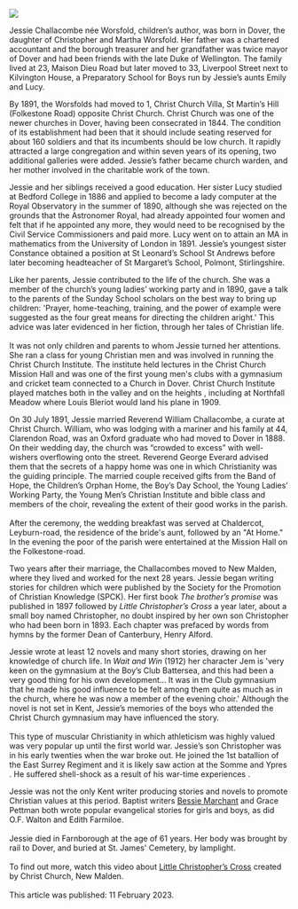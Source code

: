 <a href="https://juncture-digital.org"><img src="https://juncture-digital.org/images/ve-button.png"></a>
<param ve-config title="Jessie Challacombe (1864-1925)" author="Michelle Crowther" layout="vtl" banner="/images/banners/19c.jpg">

<param ve-entity eid="Q179224" aliases="Dover">

Jessie Challacombe née Worsfold, children’s author, was born in Dover, the daughter of Christopher and Martha Worsfold. Her father was a chartered accountant and the borough treasurer and her grandfather was twice mayor of Dover and had been friends with the late Duke of Wellington.  The family lived at 23, Maison Dieu Road but later moved to 33, Liverpool Street next to Kilvington House, a Preparatory School for Boys run by Jessie’s aunts Emily and Lucy. 
<param ve-image url="https://upload.wikimedia.org/wikipedia/commons/2/2c/Sea_front%2C_Dover%2C_England-LCCN2002696721.jpg" label="Sea front, Dover, c. 1890" attribution="Photochrom Print Collection, Public domain, via Wikimedia Commons">

By 1891, the Worsfolds had moved to 1, Christ Church Villa, St Martin’s Hill (Folkestone Road) opposite Christ Church. Christ Church was one of the newer churches in Dover, having been consecrated in 1844. The condition of its establishment had been that it should include seating reserved for about 160 soldiers and that its incumbents should be low church.  It rapidly attracted a large congregation and within seven years of its opening, two additional galleries were added. Jessie’s father became church warden, and her mother involved in the charitable work of the town.

Jessie and her siblings received a good education. Her sister Lucy studied at Bedford College in 1886 and applied to become a lady computer at the Royal Observatory in the summer of 1890, although she was rejected on the grounds that the Astronomer Royal, had already appointed four women and felt that if he appointed any more, they would need to be recognised by the Civil Service Commissioners and paid more. Lucy went on to attain an MA in mathematics from the University of London in 1891. Jessie’s youngest sister Constance obtained a position at St Leonard’s School St Andrews before later becoming headteacher of St Margaret’s School, Polmont, Stirlingshire. 
<param ve-image url="https://upload.wikimedia.org/wikipedia/commons/3/33/%22The_New_Observatory%22_-_Royal_Observatory_Greenwich_ca_1900_%287890146566%29.jpg" label="Royal Observatory, Greenwich" attribution="whatsthatpicture from Hanwell, London, UK, via Wikimedia Commons" license="CC BY 2.0"> 

Like her parents, Jessie contributed to the life of the church. She was a member of the church’s young ladies’ working party and in 1890, gave a talk to the parents of the Sunday School scholars on the best way to bring up children: 'Prayer, home-teaching, training, and the power of example were suggested as the four great means for directing the children aright.'  This advice was later evidenced in her fiction, through her tales of Christian life. 
<br><br>
It was not only children and parents to whom Jessie turned her attentions. She ran a class for young Christian men and was involved in running the Christ Church Institute. The institute held lectures in the Christ Church Mission Hall and was one of the first young men's clubs with a gymnasium and cricket team connected to a Church in Dover. Christ Church Institute played matches both in the valley and on the heights , including at Northfall Meadow where Louis Bleriot would land his plane in 1909.

On 30 July 1891, Jessie married Reverend William Challacombe, a curate at Christ Church. William, who was lodging with a mariner and his family at 44, Clarendon Road, was an Oxford graduate who had moved to Dover in 1888. On their wedding day, the church was “crowded to excess” with well-wishers overflowing onto the street. Reverend George Everard advised them that the secrets of a happy home was one in which Christianity was the guiding principle. The married couple received gifts from the Band of Hope, the Children’s Orphan Home, the Boy’s Day School, the Young Ladies’ Working Party, the Young Men’s Christian Institute and bible class and members of the choir, revealing the extent of their good works in the parish.
<br><br>
After the ceremony, the wedding breakfast was served at Chaldercot, Leyburn-road, the residence of the bride's aunt, followed by an "At Home." In the evening the poor of the parish were entertained at the Mission Hall on the Folkestone-road. 

Two years after their marriage, the Challacombes moved to New Malden, where they lived and worked for the next 28 years. Jessie began writing stories for children which were published by the Society for the Promotion of Christian Knowledge (SPCK). Her first book _The brother’s promise_ was published in 1897 followed by _Little Christopher’s Cross_ a year later, about a small boy named Christopher, no doubt inspired by her own son Christopher who had been born in 1893. Each chapter was prefaced by words from hymns by the former Dean of Canterbury, Henry Alford. 

Jessie wrote at least 12 novels and many short stories, drawing on her knowledge of church life. In _Wait and Win_ (1912) her character Jem is 'very keen on the gymnasium at the Boy’s Club Battersea, and this had been a very good thing for his own development… It was in the Club gymnasium that he made his good influence to be felt among them quite as much as in the church, where he was now a member of the evening choir.' Although the novel is not set in Kent, Jessie’s memories of the boys who attended the Christ Church gymnasium may have influenced the story. 
<br><br>
This type of muscular Christianity in which athleticism was highly valued was very popular up until the first world war. Jessie’s son Christopher was in his early twenties when the war broke out. He joined the 1st batallion of the East Surrey Regiment and it is likely saw action at the Somme and Ypres . He suffered shell-shock as a result of his war-time experiences .
<param ve-image url="https://stor.artstor.org/stor/b03486f1-7d66-491a-9ed1-7ede07f75a60" label="Wait and Win by Jessie Challacombe" attribution="By kind permission of Michelle Crowther">

Jessie was not the only Kent writer producing stories and novels to promote Christian values at this period. Baptist writers [Bessie Marchant](/19c/19c-marchantb-biography) and Grace Pettman both wrote popular evangelical stories for girls and boys, as did O.F. Walton and Edith Farmiloe.
<br><br>
Jessie died in Farnborough at the age of 61 years. Her body was brought by rail to Dover, and buried at St. James' Cemetery, by lamplight.
<br><br>
To find out more, watch this video about [Little Christopher’s Cross](https://youtu.be/LcFhJ0TySSU) created by Christ Church, New Malden.
<br><br>
This article was published: 11 February 2023.
<param ve-image url="https://stor.artstor.org/stor/f8d57b51-10f1-41e5-9539-a129affb57c5" label="Christie's Old Organ by O.F. Walton" attribution="By kind permission of Michelle Crowther">
